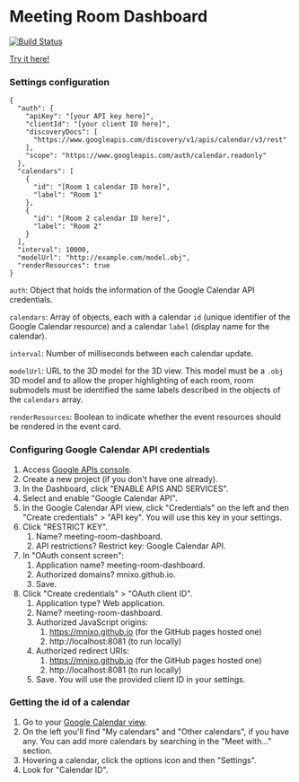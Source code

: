 # Meeting Room Dashboard

[![Build Status](https://travis-ci.org/mnixo/meeting-room-dashboard.svg?branch=master)](https://travis-ci.org/mnixo/meeting-room-dashboard)

[Try it here!](https://mnixo.github.io/meeting-room-dashboard/)

### Settings configuration

```
{
  "auth": {
    "apiKey": "[your API key here]",
    "clientId": "[your client ID here]",
    "discoveryDocs": [
      "https://www.googleapis.com/discovery/v1/apis/calendar/v3/rest"
    ],
    "scope": "https://www.googleapis.com/auth/calendar.readonly"
  },
  "calendars": [
    {
      "id": "[Room 1 calendar ID here]",
      "label": "Room 1"
    },
    {
      "id": "[Room 2 calendar ID here]",
      "label": "Room 2"
    }
  ],
  "interval": 10000,
  "modelUrl": "http://example.com/model.obj",
  "renderResources": true
}
```

`auth`: Object that holds the information of the Google Calendar API credentials.

`calendars`: Array of objects, each with a calendar `id` (unique identifier of the Google Calendar resource) and a calendar `label` (display name for the calendar).

`interval`: Number of milliseconds between each calendar update.

`modelUrl`: URL to the 3D model for the 3D view. This model must be a `.obj` 3D model and to allow the proper highlighting of each room, room submodels must be identified the same labels described in the objects of the `calendars` array.

`renderResources`: Boolean to indicate whether the event resources should be rendered in the event card.

### Configuring Google Calendar API credentials

1. Access [Google APIs console](https://console.developers.google.com/).
1. Create a new project (if you don't have one already).
1. In the Dashboard, click "ENABLE APIS AND SERVICES".
1. Select and enable "Google Calendar API".
1. In the Google Calendar API view, click "Credentials" on the left and then "Create credentials" > "API key". You will use this key in your settings.
1. Click "RESTRICT KEY".
    1. Name? meeting-room-dashboard.
    1. API restrictions? Restrict key: Google Calendar API.
1. In "OAuth consent screen": 
    1. Application name? meeting-room-dashboard.
    1. Authorized domains? mnixo.github.io.
    1. Save.
1. Click "Create credentials" > "OAuth client ID".
    1. Application type? Web application.
    1. Name? meeting-room-dashboard.
    1. Authorized JavaScript origins:
        1. https://mnixo.github.io (for the GitHub pages hosted one)
        1. http://localhost:8081 (to run locally)
    1. Authorized redirect URIs:
        1. https://mnixo.github.io (for the GitHub pages hosted one)
        1. http://localhost:8081 (to run locally)
    1. Save. You will use the provided client ID in your settings.

### Getting the id of a calendar

1. Go to your [Google Calendar view](https://calendar.google.com/).
1. On the left you'll find "My calendars" and "Other calendars", if you have any. You can add more calendars by searching in the "Meet with..." section.
1. Hovering a calendar, click the options icon and then "Settings".
1. Look for "Calendar ID".
